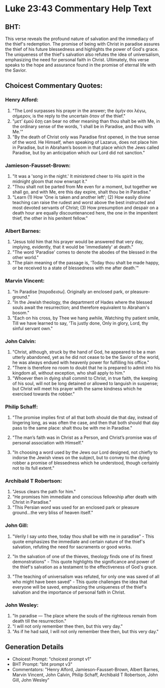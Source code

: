 # Luke 23:43 Commentary Help Text

## BHT:
This verse reveals the profound nature of salvation and the immediacy of the thief's redemption. The promise of being with Christ in paradise assures the thief of his future blessedness and highlights the power of God's grace. The uniqueness of the thief's salvation also refutes the idea of universalism, emphasizing the need for personal faith in Christ. Ultimately, this verse speaks to the hope and assurance found in the promise of eternal life with the Savior.

## Choicest Commentary Quotes:
### Henry Alford:
1. "The Lord surpasses his prayer in the answer; the ἀμήν σοι λέγω, σήμερον, is the reply to the uncertain ὅταν of the thief."
2. "μετʼ ἐμοῦ ἔσῃ can bear no other meaning than thou shalt be with Me, in the ordinary sense of the words, 'I shall be in Paradise, and thou with Me.'"
3. "By the death of Christ only was Paradise first opened, in the true sense of the word. He Himself, when speaking of Lazarus, does not place him in Paradise, but in Abraham’s bosom in that place which the Jews called Paradise, but by an anticipation which our Lord did not sanction."

### Jamieson-Fausset-Brown:
1. "It was a 'song in the night.' It ministered cheer to His spirit in the midnight gloom that now enwrapt it." 
2. "Thou shalt not be parted from Me even for a moment, but together we shall go, and with Me, ere this day expire, shalt thou be in Paradise." 
3. "Learn (1) How 'One is taken and another left'; (2) How easily divine teaching can raise the rudest and worst above the best instructed and most devoted servants of Christ; (3) How presumption and despair on a death hour are equally discountenanced here, the one in the impenitent thief, the other in his penitent fellow."

### Albert Barnes:
1. "Jesus told him that his prayer would be answered that very day, implying, evidently, that it would be 'immediately' at death."
2. "The word 'Paradise' comes to denote the abodes of the blessed in the other world."
3. "The plain meaning of the passage is, 'Today thou shalt be made happy, or be received to a state of blessedness with me after death.'"

### Marvin Vincent:
1. "In Paradise [παραδεισω]. Originally an enclosed park, or pleasure-ground." 
2. "In the Jewish theology, the department of Hades where the blessed souls await the resurrection; and therefore equivalent to Abraham's bosom."
3. "Each on his cross, by Thee we hang awhile, Watching thy patient smile, Till we have learned to say, 'Tis justly done, Only in glory, Lord, thy sinful servant own."

### John Calvin:
1. "Christ, although, struck by the hand of God, he appeared to be a man utterly abandoned, yet as he did not cease to be the Savior of the world, he was always endued with heavenly power for fulfilling his office."
2. "There is therefore no room to doubt that he is prepared to admit into his kingdom all, without exception, who shall apply to him."
3. "Whoever then in dying shall commit to Christ, in true faith, the keeping of his soul, will not be long detained or allowed to languish in suspense; but Christ will meet his prayer with the same kindness which he exercised towards the robber."

### Philip Schaff:
1. "The promise implies first of all that both should die that day, instead of lingering long, as was often the case, and then that both should that day pass to the same place: shalt thou be with me in Paradise." 

2. "The man’s faith was in Christ as a Person, and Christ’s promise was of personal association with Himself."

3. "In choosing a word used by the Jews our Lord designed, not chiefly to indorse the Jewish views on the subject, but to convey to the dying robber a promise of blessedness which he understood, though certainly not to its full extent."

### Archibald T Robertson:
1. "Jesus clears the path for him."
2. "He promises him immediate and conscious fellowship after death with Christ in Paradise."
3. "This Persian word was used for an enclosed park or pleasure ground...the very bliss of heaven itself."

### John Gill:
1. "Verily I say unto thee, today thou shall be with me in paradise" - This quote emphasizes the immediate and certain nature of the thief's salvation, refuting the need for sacraments or good works.

2. "In the salvation of one of the thieves, theology finds one of its finest demonstrations" - This quote highlights the significance and power of the thief's salvation as a testament to the effectiveness of God's grace.

3. "The teaching of universalism was refuted, for only one was saved of all who might have been saved" - This quote challenges the idea that everyone will be saved, emphasizing the uniqueness of the thief's salvation and the importance of personal faith in Christ.

### John Wesley:
1. "In paradise — The place where the souls of the righteous remain from death till the resurrection."
2. "I will not only remember thee then, but this very day."
3. "As if he had said, I will not only remember thee then, but this very day."


## Generation Details
- Choicest Prompt: "choicest prompt v1"
- BHT Prompt: "bht prompt v3"
- Commentators: "Henry Alford, Jamieson-Fausset-Brown, Albert Barnes, Marvin Vincent, John Calvin, Philip Schaff, Archibald T Robertson, John Gill, John Wesley"
